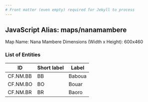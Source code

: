 ```yaml
---
# Front matter (even empty) required for Jekyll to process
---
```


## JavaScript Alias: maps/nanamambere

Map Name: Nana Mambere
Dimensions (Width x Height): 600x460

### List of Entities

ID | Short label | Label
---|---|---|
CF.NM.BB|BB|Baboua
CF.NM.BO|BO|Bouar
CF.NM.BR|BR|Baoro